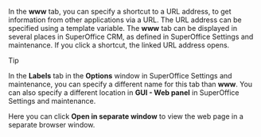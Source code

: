 <!-- markdownlint-disable-file MD041 -->
In the **www** tab, you can specify a shortcut to a URL address, to get information from other applications via a URL. The URL address can be specified using a template variable. The **www** tab can be displayed in several places in SuperOffice CRM, as defined in SuperOffice Settings and maintenance. If you click a shortcut, the linked URL address opens.

> [!TIP]
> In the **Labels** tab in the **Options** window in SuperOffice Settings and maintenance, you can specify a different name for this tab than **www**. You can also specify a different location in **GUI - Web panel** in SuperOffice Settings and maintenance.

Here you can click **Open in separate window** to view the web page in a separate browser window.


